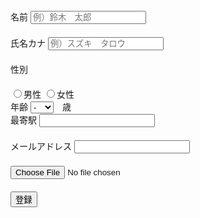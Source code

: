 <form>
    <div class="example">
      <label for="namelabel">名前</label>
      <input type="text" name="name" id="namelabel" placeholder="例）鈴木　太郎">
    </div>
    <div>
        <label for="namelabel">氏名カナ</label>
        <input type="text" name="name" id="namelabel" placeholder="例）スズキ　タロウ">
    </div>
    <div>
        <label for="namelabel">性別</label>
    </div>
    <body>
      <input type="radio" name="gender" value="male">男性
      <input type="radio" name="gender" value="male">女性
    </body>
    <div>
        <label for="namelabel">年齢</label> 
        <select name="num">
            <option value="">-</option>
            <option value="0">0</option>
            <option value="1">1</option>
            <option value="2">2</option>
            <option value="3">3</option>
            <option value="4">4</option>
            <option value="5">5</option>
            <option value="6">6</option>
            <option value="7">7</option>
            <option value="8">8</option>
            <option value="9">9</option>
            <option value="10">10</option>
            <option value="11">11</option>
            <option value="12">12</option>
            <option value="13">13</option>
            <option value="14">14</option>
            <option value="15">15</option>
            <option value="16">16</option>
            <option value="17">17</option>
            <option value="18">18</option>
            <option value="19">19</option>
            <option value="20">20</option>
            <option value="21">21</option>
            <option value="22">22</option>
            <option value="23">23</option>
            <option value="24">24</option>
            <option value="25">25</option>
            <option value="26">26</option>
            <option value="27">27</option>
            <option value="28">28</option>
            <option value="29">29</option>
            <option value="30">30</option>
            <option value="31">31</option>
            <option value="32">32</option>
            <option value="33">33</option>
            <option value="34">34</option>
            <option value="35">35</option>
            <option value="36">36</option>
            <option value="37">37</option>
            <option value="38">38</option>
            <option value="39">39</option>
            <option value="40">40</option>
            <option value="41">41</option>
            <option value="42">42</option>
            <option value="43">43</option>
            <option value="44">44</option>
            <option value="45">45</option>
            <option value="46">46</option>
            <option value="47">47</option>
            <option value="48">48</option>
            <option value="49">49</option>
            <option value="50">50</option>
            <option value="51">51</option>
            <option value="52">52</option>
            <option value="53">53</option>
            <option value="54">54</option>
            <option value="55">55</option>
            <option value="56">56</option>
            <option value="57">57</option>
            <option value="58">58</option>
            <option value="59">59</option>
            <option value="60">60</option>
            <option value="61">61</option>
            <option value="62">62</option>
            <option value="63">63</option>
            <option value="64">64</option>
            <option value="65">65</option>
            <option value="66">66</option>
            <option value="67">67</option>
            <option value="68">68</option>
            <option value="69">69</option>
            <option value="70">70</option>
            <option value="71">71</option>
            <option value="72">72</option>
            <option value="73">73</option>
            <option value="74">74</option>
            <option value="75">75</option>
            <option value="76">76</option>
            <option value="77">77</option>
            <option value="78">78</option>
            <option value="79">79</option>
            <option value="80">80</option>
            <option value="81">81</option>
            <option value="82">82</option>
            <option value="83">83</option>
            <option value="84">84</option>
            <option value="85">85</option>
            <option value="86">86</option>
            <option value="87">87</option>
            <option value="88">88</option>
            <option value="89">89</option>
            <option value="90">90</option>
            <option value="91">91</option>
            <option value="92">92</option>
            <option value="93">93</option>
            <option value="94">94</option>
            <option value="95">95</option>
            <option value="96">96</option>
            <option value="97">97</option>
            <option value="98">98</option>
            <option value="99">99</option>
            </select>　歳
    <div>
        <label for="namelabel">最寄駅</label>
        <input type="text" name="name" id="namelabel">
    </div>        
    </div>   
    <div class="example">
      <label for="maillabel">メールアドレス</label>
      <input class="inputs" type="email" name="email" id="maillabel">
    </div>
    <html lang="ja">
<head>
  <meta charset="UTF-8">
  <meta name="viewport" content="width=device-width, initial-scale=1.0">
  <title>test</title>
  <style>
    div{
      margin-bottom: 20px;
    }
  </style>
</head>
<body>
<div>
  <form action="test.html" method="post" enctype="multipart/form-data" >
    <div>
      <input type="file" name="test">
    </div>
  </form>
</div>
</body>
    <div class="example">
      <input type="submit" value="登録">
    </div>  
  </form>
